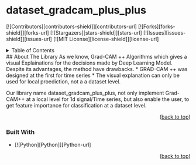 # dataset_gradcam_plus_plus
[![Contributors][contributors-shield]][contributors-url]
[![Forks][forks-shield]][forks-url]
[![Stargazers][stars-shield]][stars-url]
[![Issues][issues-shield]][issues-url]
[![MIT License][license-shield]][license-url]


<!-- TABLE OF CONTENTS -->
<details>
  <summary>Table of Contents</summary>
  <ol>
    <li>
      <a href="#about-the-library">About The Library</a>
      <ul>
        <li><a href="#built-with">Built With</a></li>
      </ul>
    </li>
    <li>
      <a href="#getting-started">Getting Started</a>
      <ul>
        <li><a href="#prerequisites">Prerequisites</a></li>
        <li><a href="#installation">Installation</a></li>
      </ul>
    </li>
    <li><a href="#usage">Usage</a></li>
    <li><a href="#roadmap">Roadmap</a></li>
    <li><a href="#contributing">Contributing</a></li>
    <li><a href="#license">License</a></li>
    <li><a href="#contact">Contact</a></li>
    <li><a href="#acknowledgments">Acknowledgments</a></li>
  </ol>
</details>
<!-- ABOUT THE LIBRARY -->
## About The Library
As we know, Grad-CAM ++ Algorithms which gives a visual Explainations for the decisions made by Deep Learning Model. Despite its advantages, the method have drawbacks.
* GRAD-CAM ++ was designed at the first for time series
* The visual explanation can only be used for local proediction, not a a dataset level.

Our library name dataset_gradcam_plus_plus, not only implement Grad-CAM++ at a local level for 1d signal/Time series, but also enable the user, to get feature importance for classification at a dataset level.

<p align="right">(<a href="#readme-top">back to top</a>)</p>

### Built With

* [![Python][Python]][Python-url]

<p align="right">(<a href="#readme-top">back to top</a>)</p>
